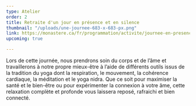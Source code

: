 ```yaml
---
type: Atelier
order: 2
title: Retraite d'un jour en présence et en silence
thumbnail: "/uploads/une-journee-683-x-683-px.png"
link: https://monastere.ca/fr/programmation/activite/journee-en-presence-et-en-silence-650?calendrier=%2Ffr%2Fprogrammation%2Fagenda-des-evenements-6%2F2022%2F03
upcoming: true

---
```

Lors de cette journée, nous prendrons soin du corps et de l’âme et travaillerons à notre propre mieux-être à l’aide de différents outils issus de la tradition du yoga dont la respiration, le mouvement, la cohérence cardiaque, la méditation et le yoga nidra. Que ce soit pour maximiser la santé et le bien-être ou pour expérimenter la connexion à votre âme, cette relaxation complète et profonde vous laissera reposé, rafraichi et bien connecté.